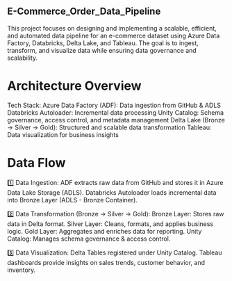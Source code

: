 ## E-Commerce_Order_Data_Pipeline
This project focuses on designing and implementing a scalable, efficient, and automated data pipeline for an e-commerce dataset using Azure Data Factory, Databricks, Delta Lake, and Tableau. The goal is to ingest, transform, and visualize data while ensuring data governance and scalability.

# Architecture Overview

Tech Stack:
Azure Data Factory (ADF): Data ingestion from GitHub & ADLS
Databricks Autoloader: Incremental data processing
Unity Catalog: Schema governance, access control, and metadata management
Delta Lake (Bronze → Silver → Gold): Structured and scalable data transformation
Tableau: Data visualization for business insights

# Data Flow

1️⃣ Data Ingestion:
ADF extracts raw data from GitHub and stores it in Azure Data Lake Storage (ADLS).
Databricks Autoloader loads incremental data into Bronze Layer (ADLS - Bronze Container).

2️⃣ Data Transformation (Bronze → Silver → Gold):
Bronze Layer: Stores raw data in Delta format.
Silver Layer: Cleans, formats, and applies business logic.
Gold Layer: Aggregates and enriches data for reporting.
Unity Catalog: Manages schema governance & access control.

3️⃣ Data Visualization:
Delta Tables registered under Unity Catalog.
Tableau dashboards provide insights on sales trends, customer behavior, and inventory.
